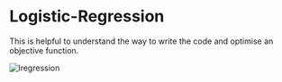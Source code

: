 # Logistic-Regression

This is helpful to understand the way to write the code and optimise an objective function.



![lregression](https://user-images.githubusercontent.com/24495251/59144911-e4720980-89dc-11e9-965c-57d9ab259934.PNG)
